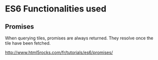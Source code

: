 # ES6 Functionalities used

## Promises

When querying tiles, promises are always returned. They resolve once the tile have been fetched.

http://www.html5rocks.com/fr/tutorials/es6/promises/
